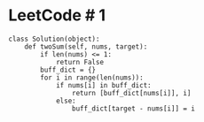 # LeetCode # 1
    class Solution(object):
        def twoSum(self, nums, target):
            if len(nums) <= 1:
                return False
            buff_dict = {}
            for i in range(len(nums)):
                if nums[i] in buff_dict:
                    return [buff_dict[nums[i]], i]
                else:
                    buff_dict[target - nums[i]] = i
